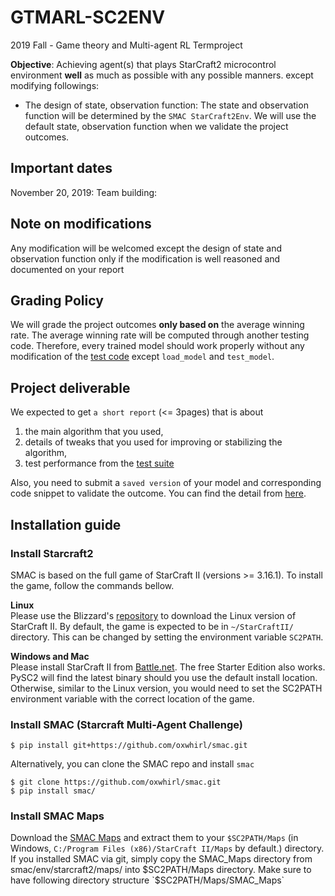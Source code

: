 # GTMARL-SC2ENV
2019 Fall - Game theory and Multi-agent RL Termproject


__Objective__: Achieving agent(s) that plays StarCraft2 microcontrol environment __well__ as much as possible with any possible manners.
except modifying followings:
* The design of state, observation function: The state and observation function will be determined by the `SMAC StarCraft2Env`. We will use the default state, observation function when we validate the project outcomes.

## Important dates
November 20, 2019: Team building: 

## Note on modifications
Any modification will be welcomed except the design of state and observation function only if the modification is well reasoned and documented on your report

## Grading Policy
We will grade the project outcomes __only based on__ the average winning rate. The average winning rate will be computed through another testing code. Therefore, every trained model should work properly without any modification of the [test code](https://github.com/Junyoungpark/GTMARL-SC2EV/blob/master/test/run_model.py) except `load_model` and `test_model`.

## Project deliverable
We expected to get `a short report` (<= 3pages) that is about 
1. the main algorithm that you used, 
2. details of tweaks that you used for improving or stabilizing the algorithm, 
3. test performance from the [test suite](https://github.com/Junyoungpark/GTMARL-SC2EV/blob/master/test/run_model.py)

Also, you need to submit a `saved version` of your model and corresponding code snippet to validate the outcome. You can find the detail from [here](https://github.com/Junyoungpark/GTMARL-SC2EV/blob/master/test/run_model.py).

## Installation guide

### Install Starcraft2   
SMAC is based on the full game of StarCraft II (versions >= 3.16.1). To install the game, follow the commands bellow.  

__Linux__  
Please use the Blizzard's [repository](https://github.com/Blizzard/s2client-proto#downloads) to download the Linux version of StarCraft II. By default, the game is expected to be in `~/StarCraftII/` directory. This can be changed by setting the environment variable `SC2PATH`.  

__Windows and Mac__  
Please install StarCraft II from [Battle.net](https://starcraft2.com/). The free Starter Edition also works. PySC2 will find the latest binary should you use the default install location. Otherwise, similar to the Linux version, you would need to set the SC2PATH environment variable with the correct location of the game.


###  Install SMAC (Starcraft Multi-Agent Challenge)

```
$ pip install git+https://github.com/oxwhirl/smac.git
```

Alternatively, you can clone the SMAC repo and install `smac`
```
$ git clone https://github.com/oxwhirl/smac.git
$ pip install smac/
```

### Install SMAC Maps

Download the [SMAC Maps](https://github.com/oxwhirl/smac/releases/download/v0.1-beta1/SMAC_Maps.zip) and extract them to your `$SC2PATH/Maps` (in Windows, `C:/Program Files (x86)/StarCraft II/Maps` by default.) directory. If you installed SMAC via git, simply copy the SMAC_Maps directory from smac/env/starcraft2/maps/ into $SC2PATH/Maps directory. Make sure to have following directory structure `$SC2PATH/Maps/SMAC_Maps`


